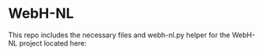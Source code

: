# WebH-NL

This repo includes the necessary files and webh-nl.py helper for the WebH-NL project located here: